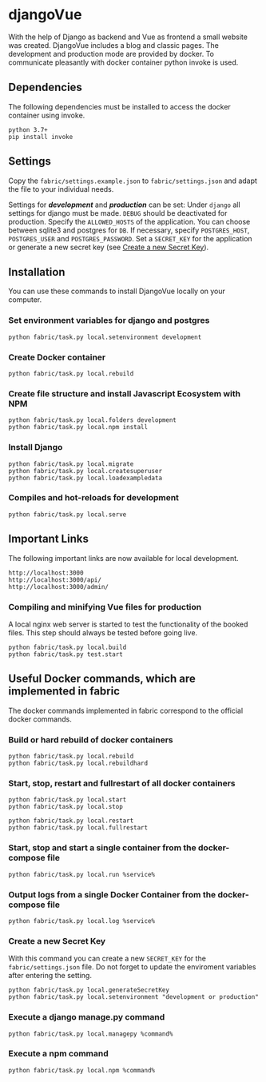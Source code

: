 # djangoVue

With the help of Django as backend and Vue as frontend a small website was created. DjangoVue includes a blog and classic pages. 
The development and production mode are provided by docker. To communicate pleasantly with docker container python invoke is used. 



## Dependencies

The following dependencies must be installed to access the docker container using invoke.

```
python 3.7+
pip install invoke
```


## Settings

Copy the `fabric/settings.example.json` to `fabric/settings.json` and adapt the file to your individual needs.

Settings for ***development*** and ***production*** can be set:
Under `django` all settings for django must be made. 
`DEBUG` should be deactivated for production. 
Specify the `ALLOWED_HOSTS` of the application.
You can choose between sqlite3 and postgres for `DB`.
If necessary, specify `POSTGRES_HOST`, `POSTGRES_USER` and `POSTGRES_PASSWORD`.
Set a `SECRET_KEY` for the application or generate a new secret key (see [Create a new Secret Key](#Create-a-new-Secret-Key)).


## Installation

You can use these commands to install DjangoVue locally on your computer.




### Set environment variables for django and postgres

```
python fabric/task.py local.setenvironment development
```


### Create Docker container

```
python fabric/task.py local.rebuild
```


### Create file structure and install Javascript Ecosystem with NPM

```
python fabric/task.py local.folders development
python fabric/task.py local.npm install
```


### Install Django

```
python fabric/task.py local.migrate
python fabric/task.py local.createsuperuser
python fabric/task.py local.loadexampledata
```


### Compiles and hot-reloads for development
```
python fabric/task.py local.serve
```


## Important Links

The following important links are now available for local development.
```
http://localhost:3000
http://localhost:3000/api/
http://localhost:3000/admin/
```


### Compiling and minifying Vue files for production

A local nginx web server is started to test the functionality of the booked files. This step should always be tested before going live.

```
python fabric/task.py local.build
python fabric/task.py test.start
```



## Useful Docker commands, which are implemented in fabric

The docker commands implemented in fabric correspond to the official docker commands.


### Build or hard rebuild of docker containers

```
python fabric/task.py local.rebuild
python fabric/task.py local.rebuildhard
```

### Start, stop, restart and fullrestart of all docker containers

```
python fabric/task.py local.start
python fabric/task.py local.stop

python fabric/task.py local.restart
python fabric/task.py local.fullrestart
```

### Start, stop and start a single container from the docker-compose file

```
python fabric/task.py local.run %service%
```

### Output logs from a single Docker Container from the docker-compose file

```
python fabric/task.py local.log %service%
```

### Create a new Secret Key

With this command you can create a new `SECRET_KEY` for the `fabric/settings.json` file. Do not forget to update the enviroment variables after entering the setting.

```
python fabric/task.py local.generateSecretKey
python fabric/task.py local.setenvironment "development or production"
```

### Execute a django manage.py command 

```
python fabric/task.py local.managepy %command%
```

### Execute a npm command 

```
python fabric/task.py local.npm %command%
```
